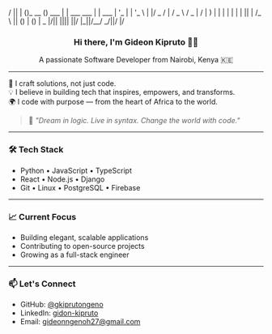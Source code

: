 / || | ()_ __ () ___ | | ___ ___ | |
___ | '_ | | '_ \ | |/ _ / | / _ \ / _ | / |
) | | | | | | | || | /_ \ || () | () | _
|/|| |||| ||/ |_||/__/ _/||/
|/

<h3 align="center">Hi there, I'm <strong>Gideon Kipruto</strong> 👋🏾</h3>
<p align="center">A passionate Software Developer from Nairobi, Kenya 🇰🇪</p>

---

🚀 I craft solutions, not just code.  
💡 I believe in building tech that inspires, empowers, and transforms.  
🌍 I code with purpose — from the heart of Africa to the world.

> 🧠 _"Dream in logic. Live in syntax. Change the world with code."_

---

### 🛠️ Tech Stack
- Python • JavaScript • TypeScript  
- React • Node.js • Django  
- Git • Linux • PostgreSQL • Firebase

---

### 📈 Current Focus
- Building elegant, scalable applications  
- Contributing to open-source projects  
- Growing as a full-stack engineer

---

### 📫 Let's Connect
- GitHub: [@gkiprutongeno](https://github.com/gkiprutongeno)
- LinkedIn: [gidon-kipruto](https://www.linkedin.com/in/gideon-kipruto-45bb022b5/)
- Email: [gideonngenoh27@gmail.com](gideonngenoh27@gmail.com) <!-- Replace this with your real email -->

